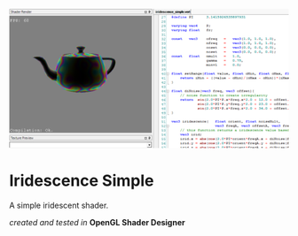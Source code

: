 ![title](iridescence_simple_sample.png)

# Iridescence Simple

A simple iridescent shader.

*created and tested in* **OpenGL Shader Designer**